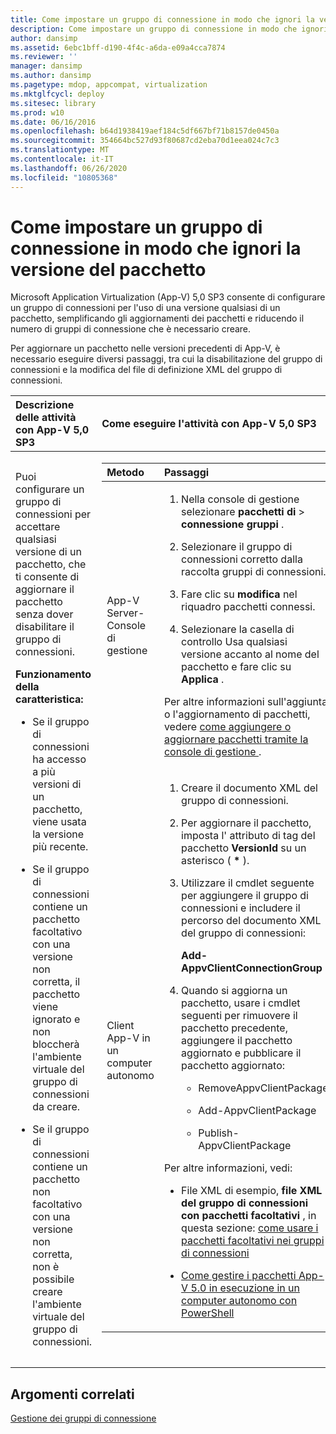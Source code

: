 ```yaml
---
title: Come impostare un gruppo di connessione in modo che ignori la versione del pacchetto
description: Come impostare un gruppo di connessione in modo che ignori la versione del pacchetto
author: dansimp
ms.assetid: 6ebc1bff-d190-4f4c-a6da-e09a4cca7874
ms.reviewer: ''
manager: dansimp
ms.author: dansimp
ms.pagetype: mdop, appcompat, virtualization
ms.mktglfcycl: deploy
ms.sitesec: library
ms.prod: w10
ms.date: 06/16/2016
ms.openlocfilehash: b64d1938419aef184c5df667bf71b8157de0450a
ms.sourcegitcommit: 354664bc527d93f80687cd2eba70d1eea024c7c3
ms.translationtype: MT
ms.contentlocale: it-IT
ms.lasthandoff: 06/26/2020
ms.locfileid: "10805368"
---
```

# Come impostare un gruppo di connessione in modo che ignori la versione del pacchetto


Microsoft Application Virtualization (App-V) 5,0 SP3 consente di configurare un gruppo di connessioni per l'uso di una versione qualsiasi di un pacchetto, semplificando gli aggiornamenti dei pacchetti e riducendo il numero di gruppi di connessione che è necessario creare.

Per aggiornare un pacchetto nelle versioni precedenti di App-V, è necessario eseguire diversi passaggi, tra cui la disabilitazione del gruppo di connessioni e la modifica del file di definizione XML del gruppo di connessioni.

<table>
<colgroup>
<col width="50%" />
<col width="50%" />
</colgroup>
<thead>
<tr class="header">
<th align="left">Descrizione delle attività con App-V 5,0 SP3</th>
<th align="left">Come eseguire l'attività con App-V 5,0 SP3</th>
</tr>
</thead>
<tbody>
<tr class="odd">
<td align="left"><p>Puoi configurare un gruppo di connessioni per accettare qualsiasi versione di un pacchetto, che ti consente di aggiornare il pacchetto senza dover disabilitare il gruppo di connessioni.</p>
<p><strong>Funzionamento della caratteristica:</strong></p>
<ul>
<li><p>Se il gruppo di connessioni ha accesso a più versioni di un pacchetto, viene usata la versione più recente.</p></li>
<li><p>Se il gruppo di connessioni contiene un pacchetto facoltativo con una versione non corretta, il pacchetto viene ignorato e non bloccherà l'ambiente virtuale del gruppo di connessioni da creare.</p></li>
<li><p>Se il gruppo di connessioni contiene un pacchetto non facoltativo con una versione non corretta, non è possibile creare l'ambiente virtuale del gruppo di connessioni.</p></li>
</ul></td>
<td align="left"><table>
<colgroup>
<col width="50%" />
<col width="50%" />
</colgroup>
<thead>
<tr class="header">
<th align="left">Metodo</th>
<th align="left">Passaggi</th>
</tr>
</thead>
<tbody>
<tr class="odd">
<td align="left"><p>App-V Server-Console di gestione</p></td>
<td align="left"><ol>
<li><p>Nella console di gestione selezionare <strong> pacchetti di </strong> &gt; <strong> connessione gruppi </strong> .</p></li>
<li><p>Selezionare il gruppo di connessioni corretto dalla raccolta gruppi di connessioni.</p></li>
<li><p>Fare clic su <strong> modifica </strong> nel riquadro pacchetti connessi.</p></li>
<li><p>Selezionare <strong> </strong> la casella di controllo Usa qualsiasi versione accanto al nome del pacchetto e fare clic su <strong> Applica </strong> .</p></li>
</ol>
<p>Per altre informazioni sull'aggiunta o l'aggiornamento di pacchetti, vedere <a href="how-to-add-or-upgrade-packages-by-using-the-management-console-beta-gb18030.md" data-raw-source="[How to Add or Upgrade Packages by Using the Management Console](how-to-add-or-upgrade-packages-by-using-the-management-console-beta-gb18030.md)"> come aggiungere o aggiornare pacchetti tramite la console di gestione </a> .</p></td>
</tr>
<tr class="even">
<td align="left"><p>Client App-V in un computer autonomo</p></td>
<td align="left"><ol>
<li><p>Creare il documento XML del gruppo di connessioni.</p></li>
<li><p>Per aggiornare il pacchetto, imposta l' <strong> </strong> attributo di tag del pacchetto <strong> VersionId </strong> su un asterisco ( <strong>*</strong> ).</p></li>
<li><p>Utilizzare il cmdlet seguente per aggiungere il gruppo di connessioni e includere il percorso del documento XML del gruppo di connessioni:</p>
<p><strong>Add-AppvClientConnectionGroup</strong></p></li>
<li><p>Quando si aggiorna un pacchetto, usare i cmdlet seguenti per rimuovere il pacchetto precedente, aggiungere il pacchetto aggiornato e pubblicare il pacchetto aggiornato:</p>
<ul>
<li><p>RemoveAppvClientPackage</p></li>
<li><p>Add-AppvClientPackage</p></li>
<li><p>Publish-AppvClientPackage</p></li>
</ul></li>
</ol>
<p>Per altre informazioni, vedi:</p>
<ul>
<li><p>File XML di esempio, <strong> file XML del gruppo di connessioni con pacchetti facoltativi </strong> , in questa sezione: <a href="how-to-use-optional-packages-in-connection-groups.md#bkmk-apps-plugs-optional" data-raw-source="[How to Use Optional Packages in Connection Groups](how-to-use-optional-packages-in-connection-groups.md#bkmk-apps-plugs-optional)"> come usare i pacchetti facoltativi nei gruppi di connessioni</a></p></li>
<li><p><a href="how-to-manage-app-v-50-packages-running-on-a-stand-alone-computer-by-using-powershell.md" data-raw-source="[How to Manage App-V 5.0 Packages Running on a Stand-Alone Computer by Using PowerShell](how-to-manage-app-v-50-packages-running-on-a-stand-alone-computer-by-using-powershell.md)">Come gestire i pacchetti App-V 5.0 in esecuzione in un computer autonomo con PowerShell</a></p></li>
</ul></td>
</tr>
</tbody>
</table>
<p> </p></td>
</tr>
</tbody>
</table>

 






## Argomenti correlati


[Gestione dei gruppi di connessione](managing-connection-groups.md)

 

 





